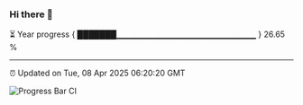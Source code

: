 ### Hi there 👋

⏳ Year progress { ███████▁▁▁▁▁▁▁▁▁▁▁▁▁▁▁▁▁▁▁▁▁▁▁ } 26.65 %

---

⏰ Updated on Tue, 08 Apr 2025 06:20:20 GMT

![Progress Bar CI](https://github.com/liununu/liununu/workflows/Progress%20Bar%20CI/badge.svg)
